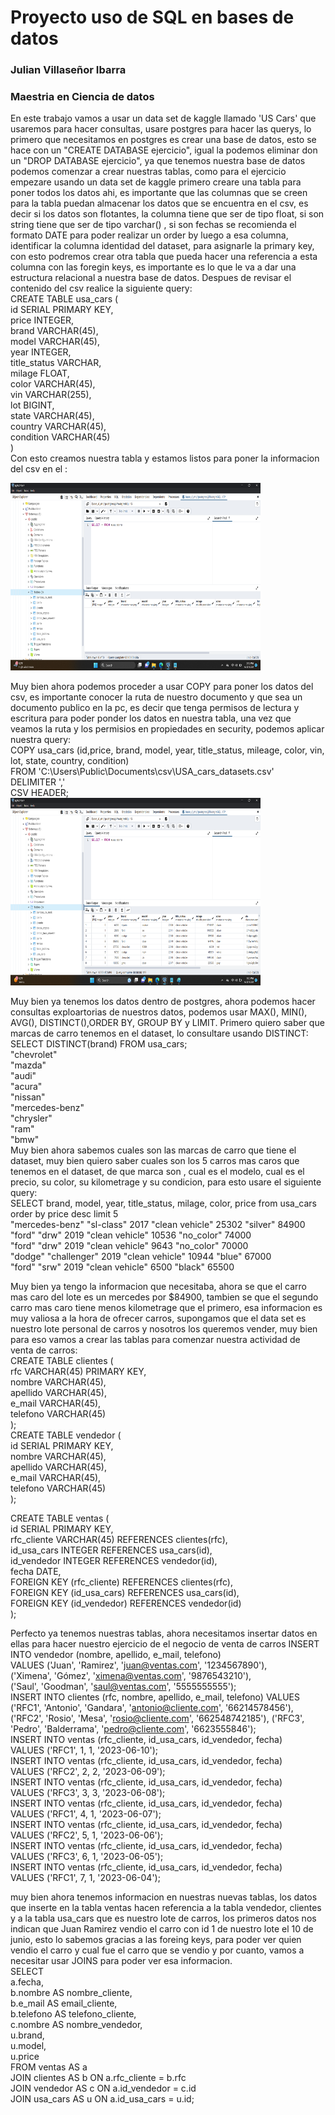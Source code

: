 # Proyecto uso de SQL en bases de datos
### Julian Villaseñor Ibarra
### Maestria en Ciencia de datos

En este trabajo vamos a usar un data set de kaggle llamado 'US Cars' que usaremos para hacer consultas, usare postgres para hacer las querys,
lo primero que necesitamos en postgres es crear una base de datos, esto se hace con un "CREATE DATABASE ejercicio", igual la podemos eliminar don un
"DROP DATABASE ejercicio", ya que tenemos nuestra base de datos podemos comenzar a crear nuestras tablas, como para el ejercicio empezare usando un
data set de kaggle primero creare una tabla para poner todos los datos ahi, es importante que las columnas que se creen para la tabla puedan almacenar
los datos que se encuentra en el csv, es decir si los datos son flotantes, la columna tiene que ser de tipo float, si son string tiene que ser de tipo varchar()
, si son fechas se recomienda el formato DATE para poder realizar un order by luego a esa columna, identificar la columna identidad del dataset, para asignarle
la primary key, con esto podremos crear otra tabla que pueda hacer una referencia a esta columna con las foregin keys, es importante es lo que le va a dar una 
estructura relacional a nuestra base de datos. Despues de revisar el contenido del csv realice la siguiente query:   
CREATE TABLE usa_cars (  
id SERIAL PRIMARY KEY,  
price INTEGER,  
brand VARCHAR(45),  
model VARCHAR(45),  
year INTEGER,  
title_status VARCHAR,  
milage FLOAT,  
color VARCHAR(45),  
vin VARCHAR(255),  
lot BIGINT,  
state VARCHAR(45),  
country VARCHAR(45),  
condition VARCHAR(45)  
)  
Con esto creamos nuestra tabla y estamos listos para poner la informacion del csv en el :  

<img src="select_usa_cars.png" width="400" height="300" alt="Texto alternativo">

Muy bien ahora podemos proceder a usar COPY para poner los datos del csv, es importante conocer la ruta de nuestro documento y que sea un documento publico en la pc, es decir que tenga permisos de lectura y escritura para poder ponder los datos en nuestra tabla, una vez que veamos la ruta y los permisios en propiedades en security, podemos aplicar nuestra query:  
COPY usa_cars (id,price, brand, model, year, title_status, mileage, color, vin, lot, state, country, condition)  
FROM 'C:\Users\Public\Documents\csv\USA_cars_datasets.csv'  
DELIMITER ','  
CSV HEADER;  
<img src="select_usa_copy.png" width="400" height="300" alt="Texto alternativo">

Muy bien ya tenemos los datos dentro de postgres, ahora podemos hacer consultas exploartorias de nuestros datos, podemos usar MAX(), MIN(), AVG(), DISTINCT(),ORDER BY, GROUP BY y LIMIT. Primero quiero saber que marcas de carro tenemos en el dataset, lo consultare usando DISTINCT: SELECT  DISTINCT(brand) FROM usa_cars;  
"chevrolet"  
"mazda"  
"audi"  
"acura"  
"nissan"  
"mercedes-benz"  
"chrysler"  
"ram"  
"bmw"  
Muy bien ahora sabemos cuales son las marcas de carro que tiene el dataset, muy bien quiero saber cuales son los 5 carros mas caros que tenemos en el dataset, de que marca son , cual es el modelo, cual es el precio, su color, su kilometrage y su condicion, para esto usare el siguiente query:  
SELECT brand, model, year, title_status, milage, color, price from usa_cars order by price desc limit 5  
"mercedes-benz"	"sl-class"	2017	"clean vehicle"	25302	"silver"	  84900    
"ford"	         "drw"      2019	"clean vehicle"	10536	"no_color"	74000  
"ford"	         "drw"     2019	"clean vehicle"	  9643	"no_color"  70000  
"dodge"	     "challenger"  2019	"clean vehicle"	 10944	"blue"	    67000  
"ford"	         "srw"	   2019	"clean vehicle"	 6500	  "black"	    65500  

Muy bien ya tengo la informacion que necesitaba, ahora se que el carro mas caro del lote es un mercedes por $84900, tambien se que el segundo carro mas caro tiene menos kilometrage que el primero, esa informacion es muy valiosa a la hora de ofrecer carros, supongamos que el data set es nuestro lote personal de carros y nosotros los queremos vender, muy bien para eso vamos a crear las tablas para comenzar nuestra actividad de venta de carros:  
CREATE TABLE clientes (  
   rfc VARCHAR(45) PRIMARY KEY,  
   nombre VARCHAR(45),  
   apellido VARCHAR(45),  
   e_mail VARCHAR(45),  
   telefono VARCHAR(45)  
);  
CREATE TABLE vendedor (  
   id SERIAL PRIMARY KEY,    
   nombre VARCHAR(45),    
   apellido VARCHAR(45),    
   e_mail VARCHAR(45),    
   telefono VARCHAR(45)    
);    

CREATE TABLE ventas (  
   id SERIAL PRIMARY KEY,  
   rfc_cliente VARCHAR(45) REFERENCES clientes(rfc),  
   id_usa_cars INTEGER REFERENCES usa_cars(id),  
   id_vendedor INTEGER REFERENCES vendedor(id),  
   fecha DATE,  
   FOREIGN KEY (rfc_cliente) REFERENCES clientes(rfc),  
   FOREIGN KEY (id_usa_cars) REFERENCES usa_cars(id),  
   FOREIGN KEY (id_vendedor) REFERENCES vendedor(id)  
);  

Perfecto ya tenemos nuestras tablas, ahora necesitamos insertar datos en ellas para hacer nuestro ejercicio de el negocio de venta de carros
INSERT INTO vendedor (nombre, apellido, e_mail, telefono)  
VALUES ('Juan', 'Ramirez', 'juan@ventas.com', '1234567890'),  
       ('Ximena', 'Gómez', 'ximena@ventas.com', '9876543210'),  
       ('Saul', 'Goodman', 'saul@ventas.com', '5555555555');  
INSERT INTO clientes (rfc, nombre, apellido, e_mail, telefono)
VALUES ('RFC1', 'Antonio', 'Gandara', 'antonio@cliente.com', '66214578456'),
       ('RFC2', 'Rosio', 'Mesa', 'rosio@cliente.com', '662548742185'),
       ('RFC3', 'Pedro', 'Balderrama', 'pedro@cliente.com', '6623555846');       
INSERT INTO ventas (rfc_cliente, id_usa_cars, id_vendedor, fecha)  
VALUES ('RFC1', 1, 1, '2023-06-10');  
INSERT INTO ventas (rfc_cliente, id_usa_cars, id_vendedor, fecha)  
VALUES ('RFC2', 2, 2, '2023-06-09');  
INSERT INTO ventas (rfc_cliente, id_usa_cars, id_vendedor, fecha)  
VALUES ('RFC3', 3, 3, '2023-06-08');  
INSERT INTO ventas (rfc_cliente, id_usa_cars, id_vendedor, fecha)  
VALUES ('RFC1', 4, 1, '2023-06-07');  
INSERT INTO ventas (rfc_cliente, id_usa_cars, id_vendedor, fecha)  
VALUES ('RFC2', 5, 1, '2023-06-06');   
INSERT INTO ventas (rfc_cliente, id_usa_cars, id_vendedor, fecha)  
VALUES ('RFC3', 6, 1, '2023-06-05');  
INSERT INTO ventas (rfc_cliente, id_usa_cars, id_vendedor, fecha)  
VALUES ('RFC1', 7, 1, '2023-06-04');  



muy bien ahora tenemos informacion en nuestras nuevas tablas, los datos que inserte en la tabla ventas hacen referencia a la tabla vendedor, clientes y a la tabla usa_cars que es nuestro lote de carros, los primeros datos nos indican que Juan Ramirez vendio el carro con id 1 de nuestro lote el 10 de junio, esto lo sabemos gracias a las foreing keys, para poder ver quien vendio el carro y cual fue el carro que se vendio y por cuanto, vamos a necesitar usar JOINS para poder ver esa informacion.  
SELECT   
    a.fecha,  
    b.nombre AS nombre_cliente,  
    b.e_mail AS email_cliente,  
    b.telefono AS telefono_cliente,  
    c.nombre AS nombre_vendedor,  
    u.brand,  
    u.model,  
    u.price  
FROM ventas AS a  
JOIN clientes AS b ON a.rfc_cliente = b.rfc  
JOIN vendedor AS c ON a.id_vendedor = c.id  
JOIN usa_cars AS u ON a.id_usa_cars = u.id;  
